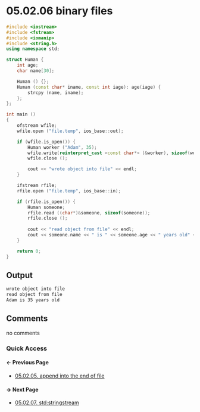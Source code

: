 # 05.02.06 binary files

```cxx
#include <iostream>
#include <fstream>
#include <iomanip>
#include <string.h>
using namespace std;

struct Human {
    int age;
    char name[30];

    Human () {};
    Human (const char* iname, const int iage): age(iage) {
        strcpy (name, iname);
    };
};

int main ()
{
    ofstream wfile;
    wfile.open ("file.temp", ios_base::out);

    if (wfile.is_open()) {
        Human worker ("Adam", 35);
        wfile.write(reinterpret_cast <const char*> (&worker), sizeof(worker));
        wfile.close ();

        cout << "wrote object into file" << endl;
    }

    ifstream rfile;
    rfile.open ("file.temp", ios_base::in);

    if (rfile.is_open()) {
        Human someone;
        rfile.read ((char*)&someone, sizeof(someone));
        rfile.close ();
        
        cout << "read object from file" << endl;
        cout << someone.name << " is " << someone.age << " years old" << endl;
    }

    return 0;
}
```

## Output

```txt
wrote object into file
read object from file
Adam is 35 years old
```

## Comments

no comments

### Quick Access

<div class="previous_page pagination">

#### &#8592; Previous Page

* [05.02.05. append into the end of file](./../../05.advanced/02.streams/05.append.md)

</div>
<div class="next_page pagination">

#### &#8594; Next Page

* [05.02.07. std:stringstream](./../../05.advanced/02.streams/07.sstream.md)

</div>
